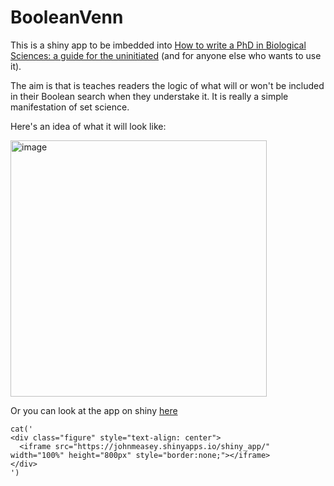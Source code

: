 # BooleanVenn
This is a shiny app to be imbedded into [How to write a PhD in Biological Sciences: a guide for the uninitiated](https://howtowriteaphd.org/) (and for anyone else who wants to use it). 

The aim is that is teaches readers the logic of what will or won't be included in their Boolean search when they understake it. It is really a simple manifestation of set science.

Here's an idea of what it will look like:


<img width="410" alt="image" src="https://github.com/user-attachments/assets/9a7d6f06-ee70-4075-803e-53970d096b41" />

Or you can look at the app on shiny [here](https://johnmeasey.shinyapps.io/shiny_app/)

```{r fig:shinyapp, echo=FALSE, results='asis'}
cat('
<div class="figure" style="text-align: center">
  <iframe src="https://johnmeasey.shinyapps.io/shiny_app/" width="100%" height="800px" style="border:none;"></iframe>
</div>
')
```
